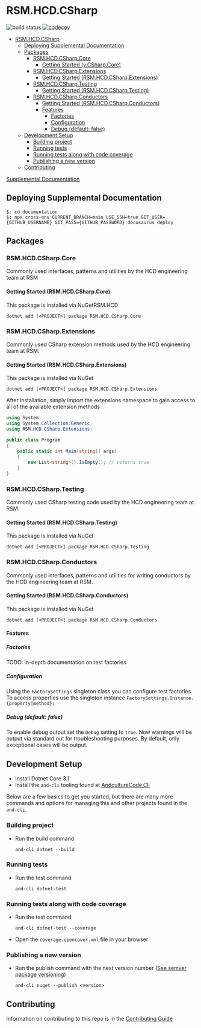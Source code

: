 # RSM.HCD.CSharp

![build status](https://github.com/rsm-hcd/RSM.HCD.CSharp/actions/workflows/build.yaml/badge.svg)
[![codecov](https://codecov.io/gh/rsm-hcd/RSM.HCD.CSharp/branch/main/graph/badge.svg)](https://codecov.io/gh/rsm-hcd/RSM.HCD.CSharp)

<!--ts-->

-   [RSM.HCD.CSharp](#rsmhcdcsharp)
    -   [Deploying Supplemental Documentation](#deploying-supplemental-documentation)
    -   [Packages](#packages)
        -   [RSM.HCD.CSharp.Core](#rsmhcdcsharpcore)
            -   [Getting Started (v.CSharp.Core)](#getting-started-vcsharpcore)
        -   [RSM.HCD.CSharp.Extensions](#rsmhcdcsharpextensions)
            -   [Getting Started (RSM.HCD.CSharp.Extensions)](#getting-started-rsmhcdcsharpextensions)
        -   [RSM.HCD.CSharp.Testing](#rsmhcdcsharptesting)
            -   [Getting Started (RSM.HCD.CSharp.Testing)](#getting-started-rsmhcdcsharptesting)
        -   [RSM.HCD.CSharp.Conductors](#rsmhcdcsharpconductors)
            -   [Getting Started (RSM.HCD.CSharp.Conductors)](#getting-started-rsmhcdcsharpconductors)
            -   [Features](#features)
                -   [Factories](#factories)
                -   [Configuration](#configuration)
                -   [Debug (default: false)](#debug-default-false)
    -   [Development Setup](#development-setup)
        -   [Building project](#building-project)
        -   [Running tests](#running-tests)
        -   [Running tests along with code coverage](#running-tests-along-with-code-coverage)
        -   [Publishing a new version](#publishing-a-new-version)
    -   [Contributing](#contributing)

[Supplemental Documentation](https://rsm-hcd.github.io/RSM.HCD.CSharp)

## Deploying Supplemental Documentation

```shell
$: cd documentation
$: npx cross-env CURRENT_BRANCH=main USE_SSH=true GIT_USER={GITHUB_USERNAME} GIT_PASS={GITHUB_PASSWORD} docusaurus deploy
```

## Packages

### RSM.HCD.CSharp.Core

Commonly used interfaces, patterns and utilities by the HCD engineering team at RSM

#### Getting Started (RSM.HCD.CSharp.Core)

This package is installed via NuGetRSM.HCD

```shell
dotnet add [<PROJECT>] package RSM.HCD.CSharp.Core
```

### RSM.HCD.CSharp.Extensions

Commonly used CSharp extension methods used by the HCD engineering team at RSM.

#### Getting Started (RSM.HCD.CSharp.Extensions)

This package is installed via NuGet

```shell
dotnet add [<PROJECT>] package RSM.HCD.CSharp.Extensions
```

After installation, simply import the extensions namespace to gain access
to all of the available extension methods

```csharp
using System;
using System.Collection.Generic;
using RSM.HCD.CSharp.Extensions;

public class Program
{
    public static int Main(string[] args)
    {
        new List<string>().IsEmpty(); // returns true
    }
}
```

### RSM.HCD.CSharp.Testing

Commonly used CSharp testing code used by the HCD engineering team at RSM.

#### Getting Started (RSM.HCD.CSharp.Testing)

This package is installed via NuGet

```shell
dotnet add [<PROJECT>] package RSM.HCD.CSharp.Testing
```

### RSM.HCD.CSharp.Conductors

Commonly used interfaces, patterns and utilities for writing conductors by the HCD engineering team at RSM.

#### Getting Started (RSM.HCD.CSharp.Conductors)

This package is installed via NuGet

```shell
dotnet add [<PROJECT>] package RSM.HCD.CSharp.Conductors
```

#### Features

##### Factories

TODO: In-depth documentation on test factories

##### Configuration

Using the `FactorySettings` singleton class you can configure test factories. To access properties use the singleton instance `FactorySettings.Instance.{property|method};`

##### Debug (default: false)

To enable debug output set the `Debug` setting to `true`. Now warnings will be output via standard out for troubleshooting purposes. By default, only exceptional cases will be output.

## Development Setup

-   Install Dotnet Core 3.1
-   Install the `and-cli` tooling found at [AndcultureCode.Cli](https://github.com/rsm-hcd/AndcultureCode.Cli)

Below are a few basics to get you started, but there are many more commands and options for managing this and other projects found in the `and-cli`.

### Building project

-   Run the build command

    ```shell
    and-cli dotnet --build
    ```

### Running tests

-   Run the test command

    ```shell
    and-cli dotnet-test
    ```

### Running tests along with code coverage

-   Run the test command

    ```shell
    and-cli dotnet-test --coverage
    ```

-   Open the `coverage.opencover.xml` file in your browser

### Publishing a new version

-   Run the publish command with the next version number ([See semver package versioning](https://docs.microsoft.com/en-us/nuget/concepts/package-versioning))

    ```shell
    and-cli nuget --publish <version>
    ```

## Contributing

Information on contributing to this repo is in the [Contributing Guide](CONTRIBUTING.md)
